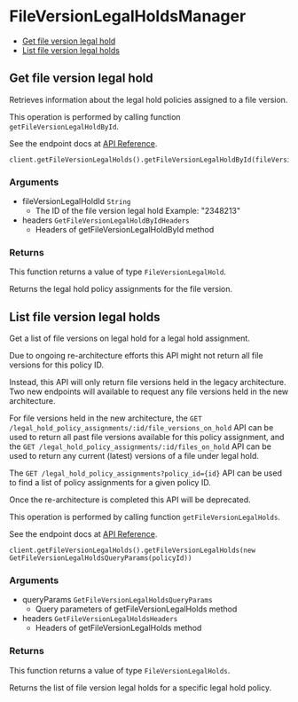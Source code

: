 # FileVersionLegalHoldsManager


- [Get file version legal hold](#get-file-version-legal-hold)
- [List file version legal holds](#list-file-version-legal-holds)

## Get file version legal hold

Retrieves information about the legal hold policies
assigned to a file version.

This operation is performed by calling function `getFileVersionLegalHoldById`.

See the endpoint docs at
[API Reference](https://developer.box.com/reference/get-file-version-legal-holds-id/).

<!-- sample get_file_version_legal_holds_id -->
```
client.getFileVersionLegalHolds().getFileVersionLegalHoldById(fileVersionLegalHoldId)
```

### Arguments

- fileVersionLegalHoldId `String`
  - The ID of the file version legal hold Example: "2348213"
- headers `GetFileVersionLegalHoldByIdHeaders`
  - Headers of getFileVersionLegalHoldById method


### Returns

This function returns a value of type `FileVersionLegalHold`.

Returns the legal hold policy assignments for the file version.


## List file version legal holds

Get a list of file versions on legal hold for a legal hold
assignment.

Due to ongoing re-architecture efforts this API might not return all file
versions for this policy ID.

Instead, this API will only return file versions held in the legacy
architecture. Two new endpoints will available to request any file versions
held in the new architecture.

For file versions held in the new architecture, the `GET
/legal_hold_policy_assignments/:id/file_versions_on_hold` API can be used to
return all past file versions available for this policy assignment, and the
`GET /legal_hold_policy_assignments/:id/files_on_hold` API can be used to
return any current (latest) versions of a file under legal hold.

The `GET /legal_hold_policy_assignments?policy_id={id}` API can be used to
find a list of policy assignments for a given policy ID.

Once the re-architecture is completed this API will be deprecated.

This operation is performed by calling function `getFileVersionLegalHolds`.

See the endpoint docs at
[API Reference](https://developer.box.com/reference/get-file-version-legal-holds/).

<!-- sample get_file_version_legal_holds -->
```
client.getFileVersionLegalHolds().getFileVersionLegalHolds(new GetFileVersionLegalHoldsQueryParams(policyId))
```

### Arguments

- queryParams `GetFileVersionLegalHoldsQueryParams`
  - Query parameters of getFileVersionLegalHolds method
- headers `GetFileVersionLegalHoldsHeaders`
  - Headers of getFileVersionLegalHolds method


### Returns

This function returns a value of type `FileVersionLegalHolds`.

Returns the list of file version legal holds for a specific legal
hold policy.


